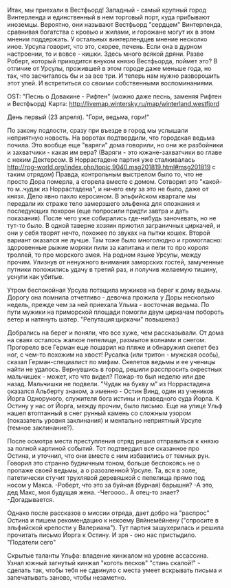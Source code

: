 Итак, мы приехали в Вестфьорд! Западный - самый крупный город Винтерленда и единственный в нем торговый порт, куда прибывают иноземцы. Вероятно, они называют Вестфьорд "сердцем" Винтерленда, сравнивая богатства с кровью и жилами, и горожане могут их в этом мнении поддержать. У остальных винтерлендцев мнение несколко иное. Урсула говорит, что это, скорее, печень. Если она в дурном настроении, то и вовсе - кишки. Здесь много всякой дряни. Разве Роберт, который приходится внуком князю Вестфьорда, поймет это? В отличие от Урсулы, прожившей в этом городе даже меньше года, но так, что засчиталось бы и за все три. И теперь нам нужно разворошить этот улей. И встретиться со своими собственными воспоминаниями.
 
OST: "Песнь о Довакине - Рифтен" (можно даже песнь, заменяя Рифтен и Вестфьорд)
Карта: http://livemap.wintersky.ru/map/winterland.westfjord


 День первый (23 апреля). "Гори, ведьма, гори!"
 
По закону подлости, сразу при въезде в город мы услышали неприятную новость. На воротах подтвердили, что городская ведьма почила. Это вообще еще "варяги" дома говорили, но они же разбойники и захватчики - какая им вера? (Варяги - это южане-захватчики во главе с неким Дектерсом. В Норрастадене партия уже сталкивалась http://rpg-world.org/index.php/topic,9040.msg201819.html#msg201819 с таким отрядом) Правда, контрольным выстрелом было то, что не просто Дора померла, а сгорела вместе с домом. Сотворил это "какой-то м..чудак из Норрастадена", и ничего ему за это не было, даже от князя. Дело явно пахло керосином.
В эльфийском квартале мы передали их страже тело замерзшего эльфенка для опознания и последующих похорон (еще попросили придти завтра и дать показания). После чего уже собирались где-нибудь заночевать, но не тут-то было. В одной таверне хозяин приютил заграничных циркачей, и они у себя творят нечто, похожее по звуках на пытки кошек. Второй вариант оказался не лучше. Там тоже было многолюдно и громогласно: здоровенные рыжие моряки пили за капитана и пели то про короля троллей, то про морского змея. На родном языке Урсулы, между прочим. Улизнув от ненужного внимания заморских гостей, замученные путники положились удачу в третий раз, и получив желаемую тишину, уснули как убитые. 

Утром беспокойная Урсула потащила мужиков на берег к дому ведьмы. Дорогу она помнила отчетливо - девочка прожила у Доры несколько недель, прежде чем за ней приехала Ульма - восточная ведьма. По пути мужики на приморской площади помогли двум циркачам побороть ветер и натянуть шатер. "Репутация:циркачи" повышена:)

Добрались на берег и поняли, что все хуже, чем рассказывали. От дома на сваях осталось жалкое пепелище, размытое волнами и снегом. Прогорело все Герман еще пошарил на пляже и обнаружил скелет без ног, с чем-то похожим на хвост! Русалка (или тритон - мужская особь), сказал Герман-специалист по мифам. Скелетов ведьмы и ее ученицы найти не удалось. Вернувшись в город, решили расспросить окрестных мальчишек - может, кто что видел? Пожар-то был неделю или две назад. Мальчишки не подвели. "Чудак на букву м" из Норрастадена оказался Альберту знаком, а именно - Остин Винд, один из учеников Йорга Однорукого, служителя бога истины и праведного суда Йорла. К Остину у нас от Йорга, между прочим, было письмо. Еще на улице Ульф нашел втоптанный в снег рунный камень со сложным узором (показатель уровня заклинания) и ментально неприятный Урсуле (темное заклинание?).

После осмотра места преступления отряд решил отправиться к князю за полной картиной событий. Тот подтвердил все сказанное про Остина, и уточнил, что они вместе с ним избавились от темных рун. Говорил это странно будничным тоном, больше беспокоясь не о пропаже своей ведьмы, а о разозленной Урсуле. Та, вся в золе, патетически стучит трухлявой деревяшкой с пепелища прямо под носом у Макса. 
-Роберт, что это за буйная (бурная) барышня?
-А это, дед Макс, моя будущая жена.
-Чегоооо.. А отец-то знает?
-Догадывается.

Однако после рассказов о миссии отряда, дает добро на "распрос" Остина и пишем рекомендацию к некоему Вяйнемёйнену ("спросите в эльфийской крепости у Валериана"). Тут партия зашухерилась и решила прочитать письмо Йорга к Остину. И зря - оно нас пристыдило. "Податели сего"


Скрытые таланты Ульфа:
владение кинжалом на уровне ассассина. Узнал южный загнутый кинжал "коготь песков"
"стань скалой!" - сделать так, чтобы тебя не сдвинуло с места
умеет вскрывать письма и запечатывать заново, чтобы незаметно.
